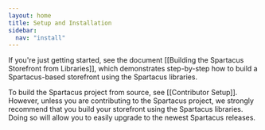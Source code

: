 ```yaml
---
layout: home
title: Setup and Installation
sidebar: 
  nav: "install"
---
```


If you're just getting started, see the document [[Building the Spartacus Storefront from Libraries]], which demonstrates step-by-step how to build a Spartacus-based storefront using the Spartacus libraries.

To build the Spartacus project from source, see [[Contributor Setup]]. However, unless you are contributing to the Spartacus project, we strongly recommend that you build your storefront using the Spartacus libraries. Doing so will allow you to easily upgrade to the newest Spartacus releases.